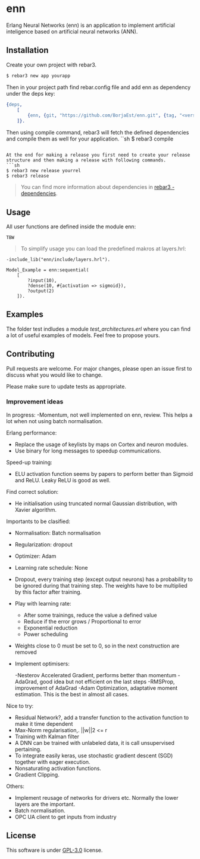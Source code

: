 # enn
Erlang Neural Networks (enn) is an application to implement artificial inteligence based on artificial neural networks (ANN).


## Installation
Create your own project with rebar3.
 ```sh
 $ rebar3 new app yourapp
 ```

Then in your project path find rebar.config file and add enn as dependency under the deps key:
```erlang
{deps, 
    [
        {enn, {git, "https://github.com/BorjaEst/enn.git", {tag, "<version>"}}}
    ]}.
```

Then using compile command, rebar3 will fetch the defined dependencies and compile them as well for your application.
``sh
$ rebar3 compile
```

At the end for making a release you first need to create your release structure and then making a release with following commands.
```sh
$ rebar3 new release yourrel
$ rebar3 release
```

>You can find more information about dependencies in [rebar3 - dependencies](https://www.rebar3.org/docs/dependencies). 


## Usage
All user functions are defined inside the module enn:
```
TBW
```

>To simplify usage you can load the predefined makros at layers.hrl: 
```
-include_lib("enn/include/layers.hrl").

Model_Example = enn:sequential(
    [
        ?input(10),
        ?dense(10, #{activation => sigmoid}),
        ?output(2)
    ]).
```


## Examples
The folder test indludes a module *test_architectures.erl* where you can find a lot of useful examples of models. Feel free to propose yours.


## Contributing
Pull requests are welcome. For major changes, please open an issue first to discuss what you would like to change.

Please make sure to update tests as appropriate.


### Improvement ideas
In progress:
-Momentum, not well implemented on enn, review. This helps a lot when not using batch normalisation.

Erlang performance:
- Replace the usage of keylists by maps on Cortex and neuron modules.
- Use binary for long messages to speedup communications.

Speed-up training:
- ELU activation function seems by papers to perform better than Sigmoid and ReLU. Leaky ReLU is good as well.

Find correct solution:
- He initialisation using truncated normal Gaussian distribution, with Xavier algorithm.


Importants to be clasified:
- Normalisation: Batch normalisation
- Regularization: dropout
- Optimizer: Adam
- Learning rate schedule: None
- Dropout, every training step (except output neurons) has a probability to be ignored during that training step. The weights have to be multiplied by this factor after training.
- Play with learning rate:
    - After some trainings, reduce the value a defined value
    - Reduce if the error grows / Proportional to error
    - Exponential reduction
    - Power scheduling
- Weights close to 0 must be set to 0, so in the next construction are removed
- Implement optimisers:
    
    -Nesterov Accelerated Gradient, performs better than momentum
    -AdaGrad, good idea but not efficient on the last steps
    -RMSProp, improvement of AdaGrad
    -Adam Optimization, adaptative moment estimation. This is the best in almost all cases.


Nice to try:
- Residual Network?, add a transfer function to the activation function to make it time dependent
- Max-Norm regularisation,.      ||w||2 <= r
- Training with Kalman filter
- A DNN can be trained with unlabeled data, it is call unsupervised pertaining.
- To integrate easily keras, use stochastic gradient descent (SGD) together with eager execution.
- Nonsaturating activation functions.
- Gradient Clipping.


Others:
- Implement reusage of networks for drivers etc. Normally the lower layers are the important.
- Batch normalisation.
- OPC UA client to get inputs from industry


## License
This software is under [GPL-3.0](https://www.gnu.org/licenses/gpl-3.0.en.html) license.

